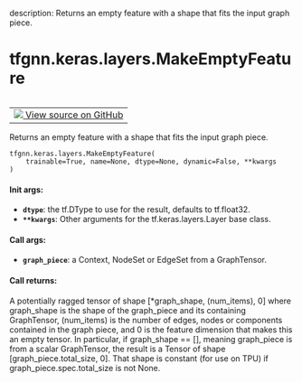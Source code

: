 description: Returns an empty feature with a shape that fits the input graph piece.

<div itemscope itemtype="http://developers.google.com/ReferenceObject">
<meta itemprop="name" content="tfgnn.keras.layers.MakeEmptyFeature" />
<meta itemprop="path" content="Stable" />
<meta itemprop="property" content="__init__"/>
<meta itemprop="property" content="__new__"/>
</div>

# tfgnn.keras.layers.MakeEmptyFeature

<!-- Insert buttons and diff -->

<table class="tfo-notebook-buttons tfo-api nocontent" align="left">
<td>
  <a target="_blank" href="https://github.com/tensorflow/gnn/tree/master/tensorflow_gnn/keras/layers/map_features.py#L326-L376">
    <img src="https://www.tensorflow.org/images/GitHub-Mark-32px.png" />
    View source on GitHub
  </a>
</td>
</table>



Returns an empty feature with a shape that fits the input graph piece.

<pre class="devsite-click-to-copy prettyprint lang-py tfo-signature-link">
<code>tfgnn.keras.layers.MakeEmptyFeature(
    trainable=True, name=None, dtype=None, dynamic=False, **kwargs
)
</code></pre>



<!-- Placeholder for "Used in" -->


#### Init args:


* <b>`dtype`</b>: the tf.DType to use for the result, defaults to tf.float32.
* <b>`**kwargs`</b>: Other arguments for the tf.keras.layers.Layer base class.


#### Call args:


* <b>`graph_piece`</b>: a Context, NodeSet or EdgeSet from a GraphTensor.


#### Call returns:

A potentially ragged tensor of shape [*graph_shape, (num_items), 0] where
graph_shape is the shape of the graph_piece and its containing GraphTensor,
(num_items) is the number of edges, nodes or components contained in the
graph piece, and 0 is the feature dimension that makes this an empty tensor.
In particular, if graph_shape == [], meaning graph_piece is from a scalar
GraphTensor, the result is a Tensor of shape [graph_piece.total_size, 0].
That shape is constant (for use on TPU) if graph_piece.spec.total_size is
not None.


